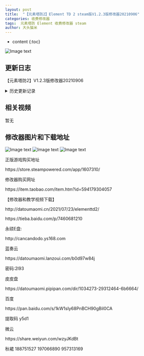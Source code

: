 ```yaml
---
layout: post
title:  "【元素塔防2】Element TD 2 steam版V1.2.3版修改器20210906"
categories: 收费修改器
tags:  元素塔防 Element 收费修改器 steam
author: 大头猫米
---
```


* content
{:toc}

![Image text](https://datoumaomi.github.io/pic/yyy/yuansutafang2/1.jpg)

##  更新日志

【元素塔防2】V1.2.3版修改器20210906 




<details>
<summary>历史更新记录</summary><p></p>
【元素塔防】Element TD 2 steam版V1.1.5版修改器20210730<p></p>
增加了全箭塔属性修改<p></p>
增加了经验值等级修改<p></p>
增加了商店点数修改<p></p>
【元素塔防2】V1.2版修改器20210812 日常更新<p></p>
【元素塔防2】V1.2.1版修改器20210817 日常更新<p></p>
【元素塔防2】V1.2.2版修改器20210826 日常更新<p></p>
【元素塔防2】V1.2.3版修改器20210906 日常更新<p></p>
<p></p>
</details>

## 相关视频
暂无

## 修改器图片和下载地址

![Image text](https://datoumaomi.github.io/pic/yyy/yuansutafang2/2.png)
![Image text](https://datoumaomi.github.io/pic/yyy/yuansutafang2/3.png)
![Image text](https://datoumaomi.github.io/pic/yyy/yuansutafang2/4.png)


<p>正版游戏购买地址</p>
https://store.steampowered.com/app/1607310/
<p></p>
修改器购买网址<p></p>
https://item.taobao.com/item.htm?id=594179304057
<p></p>
【修改器和教学视频下载】
<p></p>
http://datoumaomi.cn/2021/07/23/elementtd2/
<p></p>
https://tieba.baidu.com/p/7460681210
<p></p>
永硕E盘:
<p></p>
http://cancandodo.ys168.com
<p></p>
蓝奏云
<p></p>
https://datoumaomi.lanzoui.com/b0d97w84j
<p></p>
密码:2l93
<p></p>
皮皮盘
<p></p>
https://datoumaomi.pipipan.com/dir/1034273-29312464-6b6664/
<p></p>
百度
<p></p>
https://pan.baidu.com/s/1kW1sIy68PnBCH90gBiI0CA 
<p></p>
提取码  y5d1 
<p></p>
微云
<p></p>
https://share.weiyun.com/wzyJKdBt
<p></p>
<p>秋裙 188751527 197066890 957313169</p>


